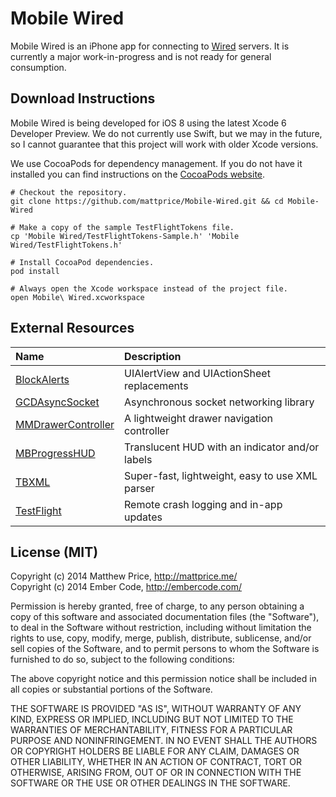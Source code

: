# Mobile Wired

Mobile Wired is an iPhone app for connecting to [Wired](http://www.read-write.fr/wired/) servers. It is currently a major work-in-progress and is not ready for general consumption.

## Download Instructions
Mobile Wired is being developed for iOS 8 using the latest Xcode 6 Developer Preview. We do not currently use Swift, but we may in the future, so I cannot guarantee that this project will work with older Xcode versions.

We use CocoaPods for dependency management. If you do not have it installed you can find instructions on the [CocoaPods website](http://cocoapods.org).

```shell
# Checkout the repository.
git clone https://github.com/mattprice/Mobile-Wired.git && cd Mobile-Wired

# Make a copy of the sample TestFlightTokens file.
cp 'Mobile Wired/TestFlightTokens-Sample.h' 'Mobile Wired/TestFlightTokens.h'

# Install CocoaPod dependencies.
pod install

# Always open the Xcode workspace instead of the project file.
open Mobile\ Wired.xcworkspace
```

## External Resources

|          Name          |                   Description                   |
| :--------------------- | :---------------------------------------------- |
| [BlockAlerts][]        | UIAlertView and UIActionSheet replacements      |
| [GCDAsyncSocket][]     | Asynchronous socket networking library          |
| [MMDrawerController][] | A lightweight drawer navigation controller      |
| [MBProgressHUD][]      | Translucent HUD with an indicator and/or labels |
| [TBXML][]              | Super-fast, lightweight, easy to use XML parser |
| [TestFlight][]         | Remote crash logging and in-app updates         |

[BlockAlerts]:        https://github.com/gpambrozio/BlockAlertsAnd-ActionSheets
[GCDAsyncSocket]:     https://github.com/robbiehanson/CocoaAsyncSocket
[MMDrawerController]: https://github.com/mutualmobile/MMDrawerController
[MBProgressHUD]:      https://github.com/jdg/MBProgressHUD
[TBXML]:              https://github.com/71squared/TBXML
[TestFlight]:         https://testflightapp.com/sdk/

## License (MIT)

Copyright (c) 2014 Matthew Price, http://mattprice.me/ <br>
Copyright (c) 2014 Ember Code, http://embercode.com/

Permission is hereby granted, free of charge, to any person obtaining a copy of this software and associated documentation files (the "Software"), to deal in the Software without restriction, including without limitation the rights to use, copy, modify, merge, publish, distribute, sublicense, and/or sell copies of the Software, and to permit persons to whom the Software is furnished to do so, subject to the following conditions:

The above copyright notice and this permission notice shall be included in all copies or substantial portions of the Software.

THE SOFTWARE IS PROVIDED "AS IS", WITHOUT WARRANTY OF ANY KIND, EXPRESS OR IMPLIED, INCLUDING BUT NOT LIMITED TO THE WARRANTIES OF MERCHANTABILITY, FITNESS FOR A PARTICULAR PURPOSE AND NONINFRINGEMENT. IN NO EVENT SHALL THE AUTHORS OR COPYRIGHT HOLDERS BE LIABLE FOR ANY CLAIM, DAMAGES OR OTHER LIABILITY, WHETHER IN AN ACTION OF CONTRACT, TORT OR OTHERWISE, ARISING FROM, OUT OF OR IN CONNECTION WITH THE SOFTWARE OR THE USE OR OTHER DEALINGS IN THE SOFTWARE.